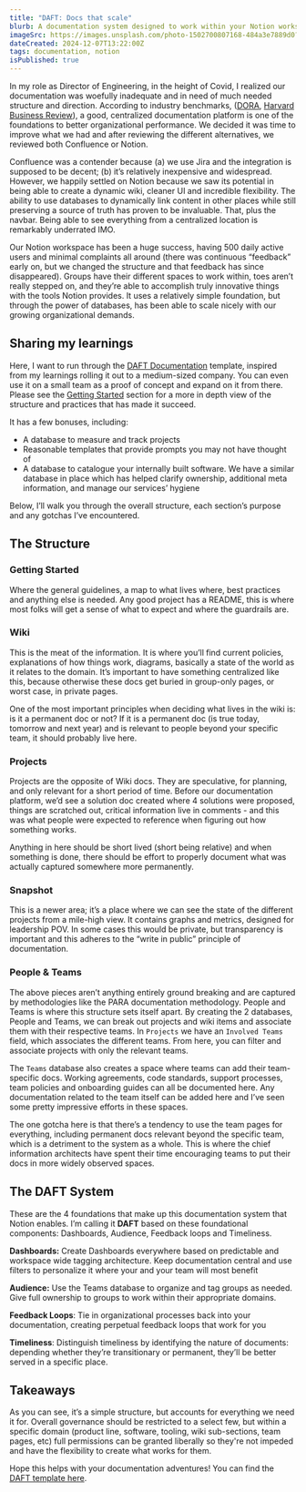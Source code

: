 ```yaml
---
title: "DAFT: Docs that scale"
blurb: A documentation system designed to work within your Notion workspace.
imageSrc: https://images.unsplash.com/photo-1502700807168-484a3e7889d0?q=80&w=600&auto=format&fit=crop&ixlib=rb-4.0.3&ixid=M3wxMjA3fDB8MHxwaG90by1wYWdlfHx8fGVufDB8fHx8fA%3D%3D
dateCreated: 2024-12-07T13:22:00Z
tags: documentation, notion
isPublished: true
---
```


In my role as Director of Engineering, in the height of Covid, I realized our documentation was woefully inadequate and in need of much needed structure and direction. According to industry benchmarks, ([DORA](https://dora.dev/capabilities/documentation-quality/), [Harvard Business Review](https://hbr.org/2022/03/what-great-hybrid-cultures-do-differently)), a good, centralized documentation platform is one of the foundations to better organizational performance. We decided it was time to improve what we had and after reviewing the different alternatives, we reviewed both Confluence or Notion. 

Confluence was a contender because (a) we use Jira and the integration is supposed to be decent; (b) it’s relatively inexpensive and widespread. However, we happily settled on Notion because we saw its potential in being able to create a dynamic wiki, cleaner UI and incredible flexibility. The ability to use databases to dynamically link content in other places while still preserving a source of truth has proven to be invaluable. That, plus the navbar. Being able to see everything from a centralized location is remarkably underrated IMO. 

Our Notion workspace has been a huge success, having 500 daily active users and minimal complaints all around (there was continuous “feedback” early on, but we changed the structure and that feedback has since disappeared). Groups have their different spaces to work within, toes aren’t really stepped on, and they’re able to accomplish truly innovative things with the tools Notion provides. It uses a relatively simple foundation, but through the power of databases, has been able to scale nicely with our growing organizational demands.

## Sharing my learnings

Here, I want to run through the [DAFT Documentation](https://jweatherby.notion.site/DAFT-Documentation-14f3b75bf3f880408a7bf8b0e7d7a4df) template, inspired from my learnings rolling it out to a medium-sized company.  You can even use it on a small team as a proof of concept and expand on it from there. Please see the [Getting Started](https://jweatherby.notion.site/Getting-Started-14e3b75bf3f880d3a493fb9a29619eb0) section for a more in depth view of the structure and practices that has made it succeed.

It has a few bonuses, including: 

- A database to measure and track projects
- Reasonable templates that provide prompts you may not have thought of
- A database to catalogue your internally built software. We have a similar database in place which has helped clarify ownership, additional meta information, and manage our services’ hygiene

Below, I’ll walk you through the overall structure, each section’s purpose and any gotchas I’ve encountered. 

## The Structure

### Getting Started

Where the general guidelines, a map to what lives where, best practices and anything else is needed. Any good project has a README, this is where most folks will get a sense of what to expect and where the guardrails are.

### Wiki

This is the meat of the information. It is where you’ll find current policies, explanations of how things work, diagrams, basically a state of the world as it relates to the domain. It’s important to have something centralized like this, because otherwise these docs get buried in group-only pages, or worst case, in private pages.

One of the most important principles when deciding what lives in the wiki is: is it a permanent doc or not? If it is a permanent doc (is true today, tomorrow and next year) and is relevant to people beyond your specific team, it should probably live here.

### Projects

Projects are the opposite of Wiki docs. They are speculative, for planning, and only relevant for a short period of time. Before our documentation platform, we’d see a solution doc created where 4 solutions were proposed, things are scratched out, critical information live in comments - and this was what people were expected to reference when figuring out how something works. 

Anything in here should be short lived (short being relative) and when something is done, there should be effort to properly document what was actually captured somewhere more permanently. 

### Snapshot

This is a newer area; it’s a place where we can see the state of the different projects from a mile-high view. It contains graphs and metrics, designed for leadership POV. In some cases this would be private, but transparency is important and this adheres to the “write in public” principle of documentation.

### People & Teams

The above pieces aren’t anything entirely ground breaking and are captured by methodologies like the PARA documentation methodology. People and Teams is where this structure sets itself apart. By creating the 2 databases, People and Teams, we can break out projects and wiki items and associate them with their respective teams. In `Projects` we have an `Involved Teams` field, which associates the different teams. From here, you can filter and associate projects with only the relevant teams. 

The `Teams` database also creates a space where teams can add their team-specific docs. Working agreements, code standards, support processes, team policies and onboarding guides can all be documented here. Any documentation related to the team itself can be added here and I’ve seen some pretty impressive efforts in these spaces.

The one gotcha here is that there’s a tendency to use the team pages for everything, including permanent docs relevant beyond the specific team, which is a detriment to the system as a whole. This is where the chief information architects have spent their time encouraging teams to put their docs in more widely observed spaces.

## The DAFT System

These are the 4 foundations that make up this documentation system that Notion enables. I’m calling it **DAFT** based on these foundational components: Dashboards, Audience, Feedback loops and Timeliness.

**Dashboards:** Create Dashboards everywhere based on predictable and workspace wide tagging architecture. Keep documentation central and use filters to personalize it where your and your team will most benefit

**Audience:** Use the Teams database to organize and tag groups as needed. Give full ownership to groups to work within their appropriate domains. 

**Feedback Loops**: Tie in organizational processes back into your documentation, creating perpetual feedback loops that work for you

**Timeliness**: Distinguish timeliness by identifying the nature of documents: depending whether they’re transitionary or permanent, they’ll be better served in a specific place.

## Takeaways

As you can see, it’s a simple structure, but accounts for everything we need it for. Overall governance should be restricted to a select few, but within a specific domain (product line, software, tooling, wiki sub-sections, team pages, etc) full permissions can be granted liberally so they're not impeded and have the flexibility to create what works for them.

Hope this helps with your documentation adventures! You can find the [DAFT template here](https://jweatherby.notion.site/DAFT-Documentation-14f3b75bf3f880408a7bf8b0e7d7a4df).